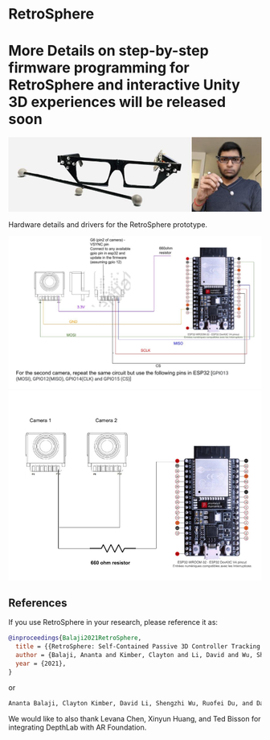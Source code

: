 # RetroSphere

# More Details on step-by-step firmware programming for RetroSphere and interactive Unity 3D experiences will be released soon

![RetroSphere prototype](images/retrosphere.jpeg)

Hardware details and drivers for the RetroSphere prototype.

![Circuit diagaram for pixart camera](images/pin_diagaram_ESP32_pixart.jpg)
![Two camera circuit diagram](images/two_camera_connection.jpg)



## References

If you use RetroSphere in your research, please reference it as:

```bibtex
@inproceedings{Balaji2021RetroSphere,
  title = {{RetroSphere: Self-Contained Passive 3D Controller Tracking for Augmented Reality}},
  author = {Balaji, Ananta and Kimber, Clayton and Li, David and Wu, Shengzhi and Du, Ruofei and Kim, David},
  year = {2021},
}
```

or

```txt
Ananta Balaji, Clayton Kimber, David Li, Shengzhi Wu, Ruofei Du, and David Kim. 2021. RetroSphere: Self-Contained Passive 3D Controller Tracking for Augmented Reality. 2021.
```

We would like to also thank Levana Chen, Xinyun Huang, and Ted Bisson for
integrating DepthLab with AR Foundation.

